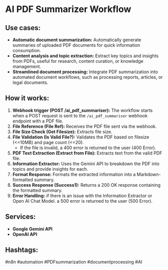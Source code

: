 # AI PDF Summarizer Workflow

## Use cases:

- **Automatic document summarization:** Automatically generate summaries of uploaded PDF documents for quick information consumption.
- **Content analysis and topic extraction:** Extract key topics and insights from PDFs, useful for research, content curation, or knowledge management.
- **Streamlined document processing:** Integrate PDF summarization into automated document workflows, such as processing reports, articles, or legal documents.

## How it works:

1.  **Webhook trigger (POST /ai\_pdf\_summariser):** The workflow starts when a POST request is sent to the `/ai_pdf_summariser` webhook endpoint with a PDF file.
2.  **File Reference (File Ref):** Receives the PDF file sent via the webhook.
3.  **File Size Check (Get Filesize):** Extracts file size.
4.  **File Validation (Is Valid File?):** Validates the PDF based on filesize (<=10MB) and page count (<=20).
    *   If the file is invalid, a 400 error is returned to the user (400 Error).
5.  **PDF Text Extraction (Extract from File):** Extracts text from the valid PDF file.
6.  **Information Extractor:** Uses the Gemini API to breakdown the PDF into topics and provide insights for each.
7.  **Format Response:** Formats the extracted information into a Markdown-formatted summary.
8.  **Success Response (Success1):** Returns a 200 OK response containing the formatted summary.
9.  **Error Handling:** if there is an issue with the Information Extractor or Open AI Chat Model. a 500 error is returned to the user (500 Error).

## Services:

-   **Google Gemini API**
-   **OpenAI API**

## Hashtags:

#n8n #automation #PDFsummarization #documentprocessing #AI
